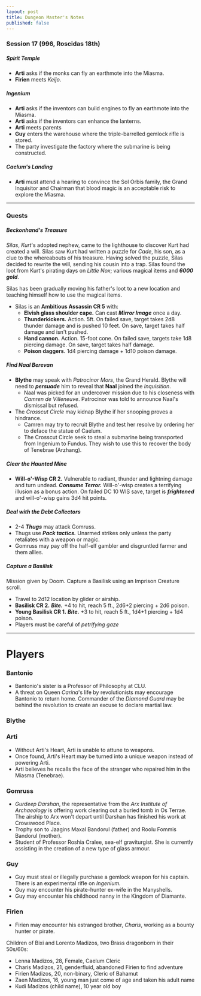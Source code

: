 ```yaml
---
layout: post
title: Dungeon Master's Notes
published: false
---
```


### Session 17 (996, Roscidas 18th)

##### **Spirit Temple**

- **Arti** asks if the monks can fly an earthmote into the Miasma.
- **Firien** meets *Keijo*.

##### **Ingenium**

- **Arti** asks if the inventors can build engines to fly an earthmote into the Miasma.
- **Arti** asks if the inventors can enhance the lanterns.
- **Arti** meets parents
- **Guy** enters the warehouse where the triple-barrelled gemlock rifle is stored.
- The party investigate the factory where the submarine is being constructed.

##### **Caelum's Landing**

- **Arti** must attend a hearing to convince the Sol Orbis family, the Grand Inquisitor and Chairman that blood magic is an acceptable risk to explore the Miasma.

---

### Quests

##### **Beckonhand's Treasure**

*Silas*, *Kurt*'s adopted nephew, came to the lighthouse to discover Kurt had created a will. Silas saw Kurt had written a puzzle for *Cade*, his son, as a clue to the whereabouts of his treasure. Having solved the puzzle, Silas decided to rewrite the will, sending his cousin into a trap. Silas found the loot from Kurt's pirating days on *Little Nox*; various magical items and ***6000 gold***.

Silas has been gradually moving his father's loot to a new location and teaching himself how to use the magical items.

- Silas is an **Ambitious Assassin CR 5** with:
  - **Elvish glass shoulder cape.** Can cast ***Mirror Image*** once a day.
  - **Thunderkickers.** Action. 5ft. On failed save, target takes 2d8 thunder damage and is pushed 10 feet. On save, target takes half damage and isn't pushed.
  - **Hand cannon.** Action. 15-foot cone. On failed save, targets take 1d8 piercing damage. On save, target takes half damage.
  - **Poison daggers.** 1d4 piercing damage + 1d10 poison damage.

##### **Find Naal Berevan**

- **Blythe** may speak with *Patrocinor Mors*, the Grand Herald. Blythe will need to ***persuade*** him to reveal that **Naal** joined the *Inquisition*.
  - Naal was picked for an undercover mission due to his closeness with *Camren de Villeneuve*. Patrocinor was told to announce Naal's dismissal but refused.
- The *Crosscut Circle* may kidnap Blythe if her snooping proves a hindrance.
  - Camren may try to recruit Blythe and test her resolve by ordering her to deface the statue of Caelum.
  - The Crosscut Circle seek to steal a submarine being transported from Ingenium to Fundus. They wish to use this to recover the body of Tenebrae (Arzhang).

##### **Clear the Haunted Mine**

- **Will-o'-Wisp CR 2.** Vulnerable to radiant, thunder and lightning damage and turn undead. ***Consume Terror.*** Will-o'-wisp creates a terrifying illusion as a bonus action. On failed DC 10 WIS save, target is ***frightened*** and will-o'-wisp gains 3d4 hit points.

##### **Deal with the Debt Collectors**

- 2-4 ***Thugs*** may attack Gomruss.
- Thugs use ***Pack tactics.*** Unarmed strikes only unless the party retaliates with a weapon or magic.
- Gomruss may pay off the half-elf gambler and disgruntled farmer and them allies.

##### **Capture a Basilisk**

Mission given by Doom. Capture a Basilisk using an Imprison Creature scroll.

- Travel to 2d12 location by glider or airship.
- **Basilisk CR 2.** ***Bite.*** +4 to hit, reach 5 ft., 2d6+2 piercing + 2d6 poison.
- **Young Basilisk CR 1.** ***Bite.*** +3 to hit, reach 5 ft., 1d4+1 piercing + 1d4 poison.
- Players must be careful of *petrifying gaze*

---

# Players

### Bantonio

- Bantonio's sister is a Professor of Philosophy at CLU.
- A threat on Queen *Carina*'s life by revolutionists may encourage Bantonio to return home. Commander of the *Diamond Guard* may be behind the revolution to create an excuse to declare martial law.

### Blythe



### Arti

- Without Arti's Heart, Arti is unable to attune to weapons.
- Once found, Arti's Heart may be turned into a unique weapon instead of powering Arti.
- Arti believes he recalls the face of the stranger who repaired him in the Miasma (Tenebrae).

### Gomruss

- *Gurdeep Darshan*, the representative from the *Arx Institute of Archaeology* is offering work clearing out a buried tomb in Os Terrae. The airship to Arx won't depart until Darshan has finished his work at Crowswood Place.
- Trophy son to Jaagins Maxal Bandorul (father) and Roolu Fommis Bandorul (mother).
- Student of Professor Roshia Cralee, sea-elf graviturgist. She is currently assisting in the creation of a new type of glass armour.

### Guy

- Guy must steal or illegally purchase a gemlock weapon for his captain. There is an experimental rifle on *Ingenium.*
- Guy may encounter his pirate-hunter ex-wife in the Manyshells.
- Guy may encounter his childhood nanny in the Kingdom of Diamante.

### Firien

- Firien may encounter his estranged brother, *Charis*, working as a bounty hunter or pirate.

Children of Bixi and Lorento Madizos, two Brass dragonborn in their 50s/60s:
- Lenna Madizos, 28, Female, Caelum Cleric
- Charis Madizos, 21, genderfluid, abandoned Firien to find adventure
- Firien Madizos, 20, non-binary, Cleric of Bahamut
- Zaen Madizos, 16, young man just come of age and taken his adult name
- Kudi Madizos (child name), 10 year old boy
